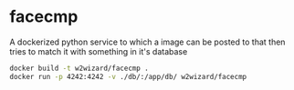 # facecmp
A dockerized python service to which a image can be posted to that then tries to match it with something in it's database

```bash
docker build -t w2wizard/facecmp .
docker run -p 4242:4242 -v ./db/:/app/db/ w2wizard/facecmp
```